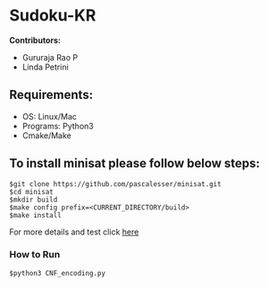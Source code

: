 # Sudoku-KR

**Contributors:**
* Gururaja Rao P
* Linda Petrini
              
## **Requirements:**
* OS: Linux/Mac
* Programs: Python3
* Cmake/Make

## **To install minisat please follow below steps:**
```shell
$git clone https://github.com/pascalesser/minisat.git
$cd minisat
$mkdir build
$make config prefix=<CURRENT_DIRECTORY/build>
$make install
```
For more details and test click [here](https://github.com/pascalesser/minisat.git)

### **How to Run**
```shell
$python3 CNF_encoding.py
```
